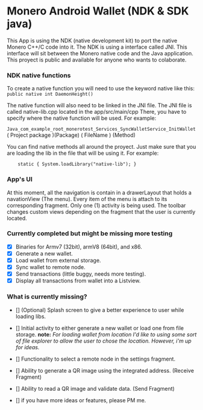 # Monero Android Wallet (NDK & SDK java)

This App is using the NDK (native development kit) to port the native Monero C++/C 
code into it. The NDK is using a interface called JNI. This interface will sit
between the Monero native code and the Java application. This proyect is public and
available for anyone who wants to colaborate. 

### NDK native functions

To create a native function you will need to use the keyword native like this:
`public native int DaemonHeight()`

The native function will also need to be linked in the JNI file.
The JNI file is called native-lib.cpp located in the app/src/main/cpp
There, you have to specify where the native function will be used. For example: 

`Java_com_example_root_monerotest_Services_SyncWalletService_InitWallet` 
 (       Project package        )(Package)  (   FileName   ) (Method)


You can find native methods all around the proyect. Just make sure that you are
loading the lib in the file that will be using it. For example:

`    static {
        System.loadLibrary("native-lib");
    }`


### App's UI

At this moment, all the navigation is contain in a drawerLayout that holds a 
navationView (The menu). Every item of the menu is attach to its corresponding
fragment. Only one (1) activity is being used. The toolbar changes custom views
depending  on the fragment that the user is currently located.



### Currently completed but might be missing more testing

- [x] Binaries for Armv7 (32bit), armV8 (64bit), and x86.
- [x] Generate a new wallet.
- [x] Load wallet from external storage.
- [x] Sync wallet to remote node.
- [x] Send transactions (little buggy, needs more testing).
- [x] Display all transactions from wallet into a Listview. 

### What is currently missing?

- [] \(Optional) Splash screen to give a better experience to user while loading libs.
- [] Initial activity to either generate a new wallet or load one from file storage.
		**note:** *For loading wallet from location I'd like to using some sort of file 
		explorer to allow the user to chose the location. However, i'm up for ideas.*

- [] Functionality to select a remote node in the settings fragment.
- [] Ability to generate a QR image using the integrated address. (Receive Fragment)
- [] Ability to read a QR image and validate data. (Send Fragment)
- [] if you have more ideas or features, please PM me.



